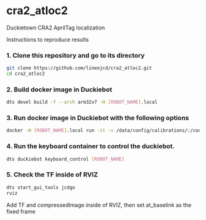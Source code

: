 # cra2_atloc2
Duckietown CRA2 AprilTag localization

Instructions to reproduce results

### 1. Clone this repository and go to its directory
```bash
git clone https://github.com/lineojcd/cra2_atloc2.git
cd cra2_atloc2
```
### 2. Build docker image in Duckiebot
```bash
dts devel build -f --arch arm32v7 -H [ROBOT_NAME].local 
```

### 3. Run docker image in Duckiebot with the following options
```bash
docker -H [ROBOT_NAME].local run -it -v /data/config/calibrations/:/code/catkin_ws/src/cra2_atloc2/calibrations/ --rm --net=host --privileged duckietown/cra2_atloc2:latest-arm32v7
```

### 4. Run the keyboard container to control the duckiebot.
```bash
dts duckiebot keyboard_control [ROBOT_NAME]
```

### 5. Check the TF inside of RVIZ
```bash
dts start_gui_tools jcdgo
rviz
```
Add TF and compressedImage inside of RVIZ, then set at_baselink as the fixed frame 
